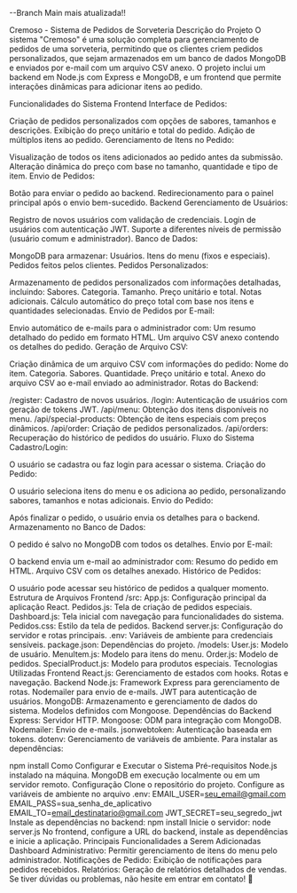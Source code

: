 --Branch Main mais atualizada!!

Cremoso - Sistema de Pedidos de Sorveteria
Descrição do Projeto
O sistema "Cremoso" é uma solução completa para gerenciamento de pedidos de uma sorveteria, permitindo que os clientes criem pedidos personalizados, que sejam armazenados em um banco de dados MongoDB e enviados por e-mail com um arquivo CSV anexo. O projeto inclui um backend em Node.js com Express e MongoDB, e um frontend que permite interações dinâmicas para adicionar itens ao pedido.

Funcionalidades do Sistema
Frontend
Interface de Pedidos:

Criação de pedidos personalizados com opções de sabores, tamanhos e descrições.
Exibição do preço unitário e total do pedido.
Adição de múltiplos itens ao pedido.
Gerenciamento de Itens no Pedido:

Visualização de todos os itens adicionados ao pedido antes da submissão.
Alteração dinâmica do preço com base no tamanho, quantidade e tipo de item.
Envio de Pedidos:

Botão para enviar o pedido ao backend.
Redirecionamento para o painel principal após o envio bem-sucedido.
Backend
Gerenciamento de Usuários:

Registro de novos usuários com validação de credenciais.
Login de usuários com autenticação JWT.
Suporte a diferentes níveis de permissão (usuário comum e administrador).
Banco de Dados:

MongoDB para armazenar:
Usuários.
Itens do menu (fixos e especiais).
Pedidos feitos pelos clientes.
Pedidos Personalizados:

Armazenamento de pedidos personalizados com informações detalhadas, incluindo:
Sabores.
Categoria.
Tamanho.
Preço unitário e total.
Notas adicionais.
Cálculo automático do preço total com base nos itens e quantidades selecionadas.
Envio de Pedidos por E-mail:

Envio automático de e-mails para o administrador com:
Um resumo detalhado do pedido em formato HTML.
Um arquivo CSV anexo contendo os detalhes do pedido.
Geração de Arquivo CSV:

Criação dinâmica de um arquivo CSV com informações do pedido:
Nome do item.
Categoria.
Sabores.
Quantidade.
Preço unitário e total.
Anexo do arquivo CSV ao e-mail enviado ao administrador.
Rotas do Backend:

/register: Cadastro de novos usuários.
/login: Autenticação de usuários com geração de tokens JWT.
/api/menu: Obtenção dos itens disponíveis no menu.
/api/special-products: Obtenção de itens especiais com preços dinâmicos.
/api/order: Criação de pedidos personalizados.
/api/orders: Recuperação do histórico de pedidos do usuário.
Fluxo do Sistema
Cadastro/Login:

O usuário se cadastra ou faz login para acessar o sistema.
Criação do Pedido:

O usuário seleciona itens do menu e os adiciona ao pedido, personalizando sabores, tamanhos e notas adicionais.
Envio do Pedido:

Após finalizar o pedido, o usuário envia os detalhes para o backend.
Armazenamento no Banco de Dados:

O pedido é salvo no MongoDB com todos os detalhes.
Envio por E-mail:

O backend envia um e-mail ao administrador com:
Resumo do pedido em HTML.
Arquivo CSV com os detalhes anexado.
Histórico de Pedidos:

O usuário pode acessar seu histórico de pedidos a qualquer momento.
Estrutura de Arquivos
Frontend
/src:
App.js: Configuração principal da aplicação React.
Pedidos.js: Tela de criação de pedidos especiais.
Dashboard.js: Tela inicial com navegação para funcionalidades do sistema.
Pedidos.css: Estilo da tela de pedidos.
Backend
server.js: Configuração do servidor e rotas principais.
.env: Variáveis de ambiente para credenciais sensíveis.
package.json: Dependências do projeto.
/models:
User.js: Modelo de usuário.
MenuItem.js: Modelo para itens do menu.
Order.js: Modelo de pedidos.
SpecialProduct.js: Modelo para produtos especiais.
Tecnologias Utilizadas
Frontend
React.js:
Gerenciamento de estados com hooks.
Rotas e navegação.
Backend
Node.js:
Framework Express para gerenciamento de rotas.
Nodemailer para envio de e-mails.
JWT para autenticação de usuários.
MongoDB:
Armazenamento e gerenciamento de dados do sistema.
Modelos definidos com Mongoose.
Dependências do Backend
Express: Servidor HTTP.
Mongoose: ODM para integração com MongoDB.
Nodemailer: Envio de e-mails.
jsonwebtoken: Autenticação baseada em tokens.
dotenv: Gerenciamento de variáveis de ambiente.
Para instalar as dependências:

npm install
Como Configurar e Executar o Sistema
Pré-requisitos
Node.js instalado na máquina.
MongoDB em execução localmente ou em um servidor remoto.
Configuração
Clone o repositório do projeto.
Configure as variáveis de ambiente no arquivo .env:
EMAIL_USER=seu_email@gmail.com
EMAIL_PASS=sua_senha_de_aplicativo
EMAIL_TO=email_destinatario@gmail.com
JWT_SECRET=seu_segredo_jwt
Instale as dependências no backend:
npm install
Inicie o servidor:
node server.js
No frontend, configure a URL do backend, instale as dependências e inicie a aplicação.
Principais Funcionalidades a Serem Adicionadas
Dashboard Administrativo:
Permitir gerenciamento de itens do menu pelo administrador.
Notificações de Pedido:
Exibição de notificações para pedidos recebidos.
Relatórios:
Geração de relatórios detalhados de vendas.
Se tiver dúvidas ou problemas, não hesite em entrar em contato! 🚀
